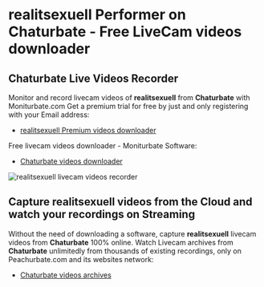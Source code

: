 # realitsexuell Performer on Chaturbate - Free LiveCam videos downloader

## Chaturbate Live Videos Recorder

Monitor and record livecam videos of **realitsexuell** from **Chaturbate** with Moniturbate.com
Get a premium trial for free by just and only registering with your Email address:
* [realitsexuell Premium videos downloader](https://moniturbate.com/request-demo-licence-key.html)

Free livecam videos downloader - Moniturbate Software:
* [Chaturbate videos downloader](https://moniturbate.com/moniturbate-download-software.html)

![realitsexuell livecam videos recorder](https://peachurnet.com/templates/moniturbate-software.png)


## Capture realitsexuell videos from the Cloud and watch your recordings on Streaming

Without the need of downloading a software, capture **realitsexuell** livecam videos from **Chaturbate** 100% online.
Watch Livecam archives from **Chaturbate** unlimitedly from thousands of existing recordings, only on Peachurbate.com and its websites network:
* [Chaturbate videos archives](https://peachurnet.com/)